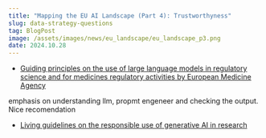 ```yaml
---
title: "Mapping the EU AI Landscape (Part 4): Trustworthyness"
slug: data-strategy-questions
tag: BlogPost
image: /assets/images/news/eu_landscape/eu_landscape_p3.png
date: 2024.10.28
---
```



- [Guiding principles on the use of large language models in regulatory science and for medicines regulatory activities by European Medicine Agency](https://www.ema.europa.eu/en/documents/other/guiding-principles-use-large-language-models-regulatory-science-medicines-regulatory-activities_en.pdf)

emphasis on understanding llm, propmt engeneer and checking the output. Nice recomendation

- [Living guidelines on the responsible use of generative AI in research](https://research-and-innovation.ec.europa.eu/document/2b6cf7e5-36ac-41cb-aab5-0d32050143dc_en)